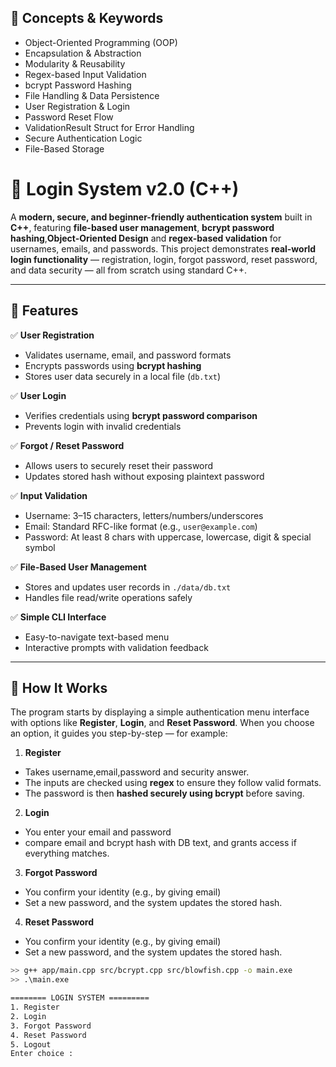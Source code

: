 ## 🧠 Concepts & Keywords

- Object-Oriented Programming (OOP)  
- Encapsulation & Abstraction  
- Modularity & Reusability  
- Regex-based Input Validation  
- bcrypt Password Hashing  
- File Handling & Data Persistence  
- User Registration & Login  
- Password Reset Flow  
- ValidationResult Struct for Error Handling  
- Secure Authentication Logic  
- File-Based Storage  



# 🔐 Login System v2.0 (C++)

A **modern, secure, and beginner-friendly authentication system** built in **C++**, featuring **file-based user management**, **bcrypt password hashing**,**Object-Oriented Design** and **regex-based validation** for usernames, emails, and passwords. This project demonstrates **real-world login functionality** — registration, login, forgot password, reset password, and data security — all from scratch using standard C++.

---

## 🚀 Features

✅ **User Registration**  
- Validates username, email, and password formats  
- Encrypts passwords using **bcrypt hashing**  
- Stores user data securely in a local file (`db.txt`)

✅ **User Login**  
- Verifies credentials using **bcrypt password comparison**  
- Prevents login with invalid credentials

✅ **Forgot / Reset Password**  
- Allows users to securely reset their password  
- Updates stored hash without exposing plaintext password

✅ **Input Validation**  
- Username: 3–15 characters, letters/numbers/underscores  
- Email: Standard RFC-like format (e.g., `user@example.com`)  
- Password: At least 8 chars with uppercase, lowercase, digit & special symbol  

✅ **File-Based User Management**  
- Stores and updates user records in `./data/db.txt`  
- Handles file read/write operations safely

✅ **Simple CLI Interface**  
- Easy-to-navigate text-based menu  
- Interactive prompts with validation feedback

---


## 🧩 How It Works
The program starts by displaying a simple authentication menu interface with options like **Register**, **Login**, and **Reset Password**. 
When you choose an option, it guides you step-by-step — for example:

1. **Register** 
- Takes username,email,password and security answer.
- The inputs are checked using **regex** to ensure they follow valid formats. 
- The password is then **hashed securely using bcrypt** before saving.

2. **Login**
- You enter your email and password
- compare email and bcrypt hash with DB text, and grants access if everything matches.

3. **Forgot Password**
- You confirm your identity (e.g., by giving email)
- Set a new password, and the system updates the stored hash.

4. **Reset Password**
- You confirm your identity (e.g., by giving email)
- Set a new password, and the system updates the stored hash.

```bash
>> g++ app/main.cpp src/bcrypt.cpp src/blowfish.cpp -o main.exe
>> .\main.exe

======== LOGIN SYSTEM =========
1. Register
2. Login
3. Forgot Password
4. Reset Password
5. Logout
Enter choice :


```

